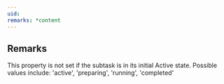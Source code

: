 ```yaml
---
uid: 
remarks: *content
---
```

## Remarks  
 This property is not set if the subtask is in its initial Active             state. Possible values include: 'active', 'preparing', 'running',             'completed'